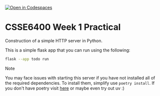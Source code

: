 [![Open in Codespaces](https://classroom.github.com/assets/launch-codespace-2972f46106e565e64193e422d61a12cf1da4916b45550586e14ef0a7c637dd04.svg)](https://classroom.github.com/open-in-codespaces?assignment_repo_id=18365929)

# CSSE6400 Week 1 Practical

Construction of a simple HTTP server in Python.

This is a simple flask app that you can run using the following:

```bash
flask --app todo run
```

> [!NOTE]  
> You may face issues with starting this server if you have not installed all of the required dependencies. To install them, simplify use `poetry install`. If you don't have poetry visit [here](https://python-poetry.org/docs/#installation) or maybe even try out uv :)
